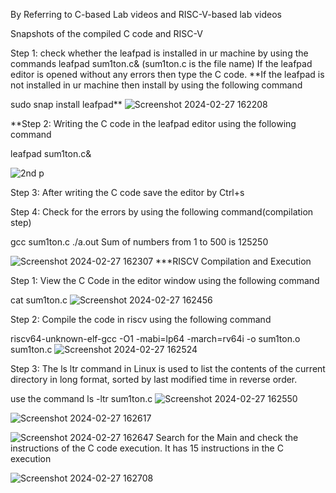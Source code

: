 By Referring to C-based Lab videos and RISC-V-based lab videos

Snapshots of the compiled C code and RISC-V

Step 1: check whether the leafpad is installed in ur machine by using the commands leafpad sum1ton.c& (sum1ton.c is the file name) If the leafpad editor is opened without any errors then type the C code. **If the leafpad is not installed in ur machine then install by using the following command

sudo snap install leafpad**
![Screenshot 2024-02-27 162208](https://github.com/anushreepatilgithub/VSDSQUADRON-MINI/assets/160833293/ef772197-97c6-43e6-a64e-5d5adb8fcc2b)

**Step 2: Writing the C code in the leafpad editor using the following command

leafpad sum1ton.c&

![2nd p](https://github.com/anushreepatilgithub/VSDSQUADRON-MINI/assets/160833293/5058836f-e55c-4ac3-9a64-3ed5a3e43ef9)

Step 3: After writing the C code save the editor by Ctrl+s

Step 4: Check for the errors by using the following command(compilation step)

gcc sum1ton.c
./a.out
Sum of numbers from 1 to 500 is 125250


![Screenshot 2024-02-27 162307](https://github.com/anushreepatilgithub/VSDSQUADRON-MINI/assets/160833293/142baf51-11e9-4227-91e5-dcc69bfb743a)
***RISCV Compilation and Execution

Step 1: View the C Code in the editor window using the following command

cat sum1ton.c
![Screenshot 2024-02-27 162456](https://github.com/anushreepatilgithub/VSDSQUADRON-MINI/assets/160833293/f21441bb-1c0e-4e87-9abc-b65fafbb3d31)

Step 2: Compile the code in riscv using the following command

riscv64-unknown-elf-gcc -O1 -mabi=lp64 -march=rv64i -o sum1ton.o sum1ton.c
![Screenshot 2024-02-27 162524](https://github.com/anushreepatilgithub/VSDSQUADRON-MINI/assets/160833293/6d3cc6e8-6003-406b-9bfa-a55bb2d3e457)

Step 3: The ls ltr command in Linux is used to list the contents of the current directory in long format, sorted by last modified time in reverse order.

use the command
ls -ltr sum1ton.c
![Screenshot 2024-02-27 162550](https://github.com/anushreepatilgithub/VSDSQUADRON-MINI/assets/160833293/7ff075de-ba8f-463e-aa49-cc19c038e727)


![Screenshot 2024-02-27 162617](https://github.com/anushreepatilgithub/VSDSQUADRON-MINI/assets/160833293/38f054ee-0501-4c53-8866-d715555b7c8d)



![Screenshot 2024-02-27 162647](https://github.com/anushreepatilgithub/VSDSQUADRON-MINI/assets/160833293/0516d5e3-0006-493b-b0ce-861e65125dc1)
Search for the Main and check the instructions of the C code execution. It has 15 instructions in the C execution

![Screenshot 2024-02-27 162708](https://github.com/anushreepatilgithub/VSDSQUADRON-MINI/assets/160833293/e7add478-2b07-434e-a6fd-249fc2663ca3)
